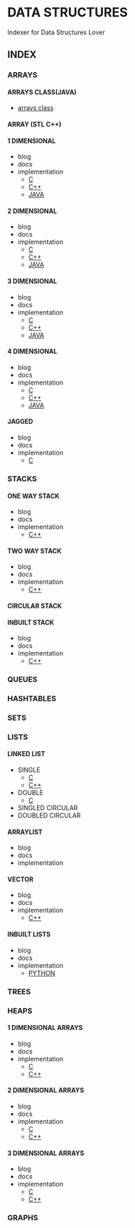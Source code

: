 # DATA STRUCTURES

Indexer for Data Structures Lover

## INDEX

### ARRAYS

#### ARRAYS CLASS(JAVA)

* [arrays class](Java/Data-Structures/ARRAYS/arrays.java)

#### ARRAY (STL C++)

#### 1 DIMENSIONAL

* blog
* docs
* implementation
  * [C](C/Data-Structures/ARRAYS/1darrays.c)
  * [C++](C++/Data-Structures/ARRAYS/1darrays.cpp)
  * [JAVA](Java/Data-Structures/ARRAYS/oneDarray.java)

#### 2 DIMENSIONAL

* blog
* docs
* implementation
  * [C](C/Data-Structures/ARRAYS/2darrays.c)
  * [C++](C++/Data-Structures/ARRAYS/2darrays.cpp)
  * [JAVA](Java/Data-Structures/ARRAYS/twoDarray.java)

#### 3 DIMENSIONAL

* blog
* docs
* implementation
  * [C](C/Data-Structures/ARRAYS/3darrays.c)
  * [C++](C++/Data-Structures/ARRAYS/3darrays.cpp)
  * [JAVA](Java/Data-Structures/ARRAYS/threeDarray.java)

#### 4 DIMENSIONAL

* blog
* docs
* implementation
  * [C](C/Data-Structures/ARRAYS/4darrays.c)
  * [C++](C++/Data-Structures/ARRAYS/4darrays.cpp)
  * [JAVA](Java/Data-Structures/ARRAYS/fourDarray.java)

#### JAGGED

* blog
* docs
* implementation
  * [C](C/Data-Structures/ARRAYS/jaggedarray.c)

### STACKS

#### ONE WAY STACK

* blog
* docs
* implementation
  * [C++](C++/Data-Structures/STACKS/Stack.hpp)

#### TWO WAY STACK

* blog
* docs
* implementation
  * [C++](C++/Data-Structures/STACKS/Tstack.hpp)

#### CIRCULAR STACK

#### INBUILT STACK

* blog
* docs
* implementation
  * [C++](C++/Data-Structures/STACKS/stack.cpp)

### QUEUES

### HASHTABLES

### SETS

### LISTS

#### LINKED LIST

* SINGLE
  * [C](C/Data-Structures/LINKED-LIST/SINGLE/Main.c)
  * [C++](C++/Data-Structures/LISTS/LINKED-LIST/SINGLE/Main.cpp)
* DOUBLE
  * [C](C/Data-Structures/LINKED-LIST/DOUBLE/Main.c)
* SINGLED CIRCULAR
* DOUBLED CIRCULAR

#### ARRAYLIST

* blog
* docs
* implementation

#### VECTOR

* blog
* docs
* implementation
  * [C++](C++/Data-Structures/LISTS/VECTORS/Main.cpp)

#### INBUILT LISTS

* blog
* docs
* implementation
  * [PYTHON](Python3/Data-Structures/LISTS/inbuiltList.py)

### TREES

### HEAPS

#### 1 DIMENSIONAL ARRAYS

* blog
* docs
* implementation
  * [C](C/Data-Structures/HEAPS/dynamicarray.c)
  * [C++](C++/Data-Structures/HEAPS/1darray.cpp)

#### 2 DIMENSIONAL ARRAYS

* blog
* docs
* implementation
  * [C](C/Data-Structures/HEAPS/dynamic2d.c)
  * [C++](C++/Data-Structures/HEAPS/2darray.cpp)

#### 3 DIMENSIONAL ARRAYS

* blog
* docs
* implementation
  * [C](C/Data-Structures/HEAPS/dynamic3d.c)
  * [C++](C++/Data-Structures/HEAPS/1darray.cpp)

### GRAPHS